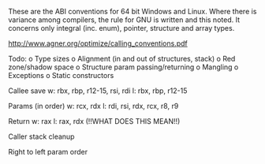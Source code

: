 These are the ABI conventions for 64 bit Windows and Linux. Where there is variance among compilers, the rule for GNU is written and this noted. It concerns only integral (inc. enum), pointer, structure and array types.

http://www.agner.org/optimize/calling_conventions.pdf

Todo:
	o Type sizes
	o Alignment (in and out of structures, stack)
	o Red zone/shadow space
	o Structure param passing/returning
	o Mangling
	o Exceptions
	o Static constructors

Callee save
	w: rbx, rbp, r12-15, rsi, rdi
	l: rbx, rbp, r12-15
	
Params (in order)
	w: rcx, rdx
	l: rdi, rsi, rdx, rcx, r8, r9

Return
	w: rax
	l: rax, rdx (!!WHAT DOES THIS MEAN!!)
	
Caller stack cleanup

Right to left param order
